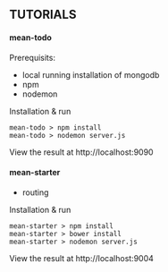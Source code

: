 ## TUTORIALS
#### <a name="mean-todo"></a>mean-todo
Prerequisits:
* local running installation of mongodb
* npm
* nodemon

Installation & run
```
mean-todo > npm install
mean-todo > nodemon server.js
```

View the result at http://localhost:9090

#### <a name="mean-starter"></a>mean-starter

* routing

Installation & run
```
mean-starter > npm install
mean-starter > bower install
mean-starter > nodemon server.js
```

View the result at http://localhost:9004
